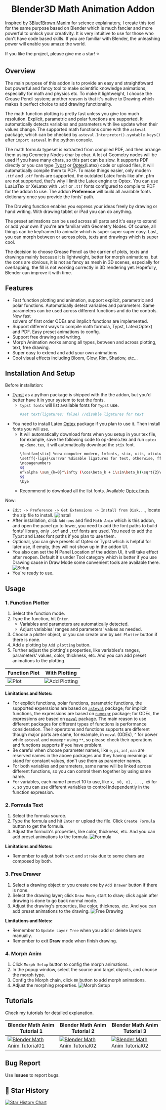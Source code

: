 <div align="center">

# Blender3D Math Animation Addon 

</div>

Inspired by [3Blue1Brown Manim](https://github.com/3b1b/manim) for science explainatory, I create this 
tool for the same purpose based on Blender which is much fancier and more powerful to unlock your 
creativity. It is very intuitive to use for those who don't have code based skills. If you are familiar 
with Blender, the unleashing power will enable you amaze the world.

If you like the project, please give me a star! ⭐

## Overview
The main purpose of this addon is to provide an easy and straightfoward but powerful and fancy tool to make 
scientific knowledge animations, especially for math and physics etc. To make it lightweight, I choose the Grease 
Pencil system; another reason is that it's native to Drawing which makes it perfect choice to add drawing 
functionality. 

The math function plotting is pretty fast unless you give too much resolution. Explicit, parametric and polar 
functions are supported. It automatically detects variables and parameters with live update when their values 
change. The supported math functions come with the `asteval` package, which can be checked by 
`asteval.Interpreter().symtable.keys()` after `import asteval` in the python console.

The math formula typeset is extracted from compiled PDF, and then arrange them using Geometry Nodes char by char. 
A lot of Geometry nodes will be used if you have many chars, so this part can be slow. It supports PDF directly or 
you can type [Typst](https://github.com/typst/typst) or [Optex](https://github.com/olsak/OpTeX)(Latex) code or 
upload files, it will automatically compile them to PDF. To make things easier, only modern `.ttf` and `.otf` fonts 
are supported, the outdated Latex fonts like afm, pfm are not supported, that's why I limit the Latex engine to 
Optex. You can use LuaLaTex or XeLatex with `.otf` or `.ttf` fonts configured to compile to PDF for the addon to 
use. The addon **Preference** will build all available fonts dictionary once you provide the fonts' path.

The Drawing function enables you express your ideas freely by drawing or hand writing. With drawing tablet or iPad 
you can do anything.

The preset animations can be used across all parts and it's easy to extend or add your own if you're are familiar 
with Geometry Nodes. Of course, all things can be keyframed to animate which is super super super easy. Last, you 
can morph between or across plots, texts and drawings which is super cool.

The decision to choose Grease Pencil as the carrier of plots, texts and drawings mainly because it is lightweight, 
better for morph animations, but the cons are obvious, it is not as fancy as mesh in 3D scenes, especially for 
overlapping, the fill is not working correctly in 3D rendering yet. Hopefully, Blender can improve it with time. 
<!--
There are some awesome existing tools and addons, like [blender\_typst\_importer](https://github.com/kolibril13/blender_typst_importer) to help people, but they all lack deep features like predefined animations and single 
function orientation. Tool like [Manim](https://github.com/3b1b/manim) is very good, but it's still require 
efforts to learn code and could take quite some time to achieve what your want. 
-->

## Features
- Fast function plotting and animation, support explicit, parametric and polar functions. Automatically detect 
  variables and parameters. Same parameters can be used across different functions and do the controls. New fast  
  solvers of first order ODEs and implicit functions are implemented.
- Support different ways to compile math formula, Typst, Latex(Optex) and PDF. Easy preset animations to config.
- Support free drawing and writing.
- Morph Animation works among all types, between and across plotting, text, free drawing.
- Super easy to extend and add your own animations 
- Cool visual effects including Bloom, Glow, Rim, Shadow, etc...

## Installation And Setup
Before installation:
- [Typst](https://github.com/typst/typst) as a python package is shipped with the the addon, but you'd better have 
  it in your system to test the fonts.
    - `typst fonts` will list available fonts for `Typst` use.
      ```bash
      #set text(ligatures: false) //disable ligatures for text
      ```
- You need to install Latex [Optex](https://github.com/olsak/OpTeX?tab=readme-ov-file) package if you plan to use 
  it. Then install fonts you will use.
    - It will automatically download fonts when you setup in your tex file, for example, save the following code 
      to op-demo.tex and run `optex op-demo.tex`, it will automatically download the `stix` font. 
      ```bash
      \fontfam[stix] %new computer modern, lmfonts, stix, xits, xtixtwo, dejavu
      \setff{-liga}\currvar %disable ligatures for text, otherwise, ff, fl, fi, fj, ffi, etc  will be treated as single chars
      \nopagenumbers
      $$
      e^\alpha \sum_{k=0}^\infty (\cos\beta_k + i\sin\beta_k)\sqrt{2}\int_{-\infty}^{\infty}dx\mbffraka
      $$
      \bye
      ```
    - Recommend to download all the list fonts. Available [Optex fonts](https://petr.olsak.net/ftp/olsak/optex/op-catalog.pdf)

Now:
- `Edit -> Preference -> Get Extensions -> Install from Disk...`, locate the zip file to install.
    ![Install](resources/installation.png)
- After installation, click `Add-ons` and find `Math Anim` which is this addon, and open the panel go to lower, you 
  need to add the font paths to build fonts' library, only `.otf` and `.ttf` fonts are used. You need to add the 
  Typst and Latex font paths if you plan to use them.
- Optional, you can give presets of Optex or Typst which is helpful for later use, if empty, they will not show 
  up in the addon UI.
- You also can set the N Panel Location of the addon UI, it will take effect after reopen. Default it's under Tool
  category which is better if you use Drawing cause in Draw Mode some convenient tools are available there.
    ![Setup](resources/preference_setup.png)
- You're ready to use.

## Usage
### 1. Function Plotter 
1. Select the function mode. 
2. Type the function, hit `Enter`. 
   - Variables and parameters are automatically detected. 
   - Adjust variables' ranges and parameters' values as needed.
3. Choose a plotter object, or you can create one by `Add Plotter` button if there is none.
4. Add a plotting by `Add plotting` button. 
5. Further adjust the plotting's properties, like variables's ranges, parameters' values, color, thickness, etc. 
And you can add preset animations to the plotting.

| Function Plot | With Plotting |
|---------|---------|
| ![Plot](resources/functions01.png) | ![Add Plotting](resources/functions02.png) |

**Limitations and Notes:**
- For explicit functions, polar functions, parametric functions, the supported experssions are based on 
  [`asteval`](https://lmfit.github.io/asteval/basics.html) package; for implicit functions, the expressions are 
  based on [`numexpr`](https://numexpr.readthedocs.io/en/latest/user_guide.html) package; for ODEs, the expressions 
  are based on [`meval`](https://docs.rs/meval/latest/meval/) package. The main reason to use different packages for
  different types of functions is performance consideration. Their operatons and functions supports are different 
  though major parts are same, for example, in `meval` (ODEs), `^` for power while `asteval` and `numexpr` using 
  `**`, so please check their operations and functions supports if you have problem.
- Be careful when choose parameter names, like `e`, `pi`, `inf`, `nan` are reserved names in the above packages and 
  they having meanings or stand for constant values, don't use them as parameter names.
- For both variables and parameters, same name will be linked across different functions, so you can control them
  together by using same name. 
- For variables, each name I preset 10 to use, like `x, x0, x1, ..., x9` for `x`, so you can use different 
  variables to control independently in the function expression.

### 2. Formula Text
1. Select the formula source.
2. Type the formula and hit `Enter` or upload the file. Click `Create Formula` button to get the formula.
3. Adjust the formula's properties, like color, thickness, etc. And you can add preset animations to the formula.
![Formula](resources/formulas.png)

**Limitations and Notes:**
- Remember to adjust both `text` and `stroke` due to some chars are composed by both.

### 3. Free Drawer
1. Select a drawing object or you create one by `Add Drawer` button if there is none.
2. Select the drawing layer; click `Draw Mode`, start to draw; click again after drawing is done to go back normal mode.
3. Adjust the drawing's properties, like color, thickness, etc. And you can add preset animations to the drawing.
![Free Drawing](resources/freedrawing.png)

**Limitations and Notes:**
- Remember to `Update Layer Tree` when you add or delete layers manually.
- Remember to exit **Draw** mode when finish drawing. 

### 4. Morph Anim
1. Click `Morph Setup` button to config the morph animations.
2. In the popup window, select the source and target objects, and choose the morph type.
3. Config the Morph chain, click `OK` button to add morph animations.
4. Adjust the morphing properties.
![Morph Setup](resources/morph_setup.png)

## Tutorials
Check my tutorials for detailed explanation.

| Blender Math Anim Tutorial 1 | Blender Math Anim Tutorial 2 | Blender Math Anim Tutorial 3 |
|---------|---------|---------|
| [![Blender Math Anim Tutorial01](https://img.youtube.com/vi/xh8r-fwPGuc/hqdefault.jpg)](https://www.youtube.com/watch?v=xh8r-fwPGuc) | [![Blender Math Anim Tutorial02](https://img.youtube.com/vi/p_YRZAk99I8/hqdefault.jpg)](https://www.youtube.com/watch?v=p_YRZAk99I8) | [![Blender Math Anim Tutorial02](https://img.youtube.com/vi/4D5IpUnE3Jo/hqdefault.jpg)](https://www.youtube.com/watch?v=4D5IpUnE3Jo) |

## Bug Report
Use **Issues** to report bugs. 

## 🌟 Star History
[![Star History Chart](https://api.star-history.com/svg?repos=westNeighbor/Blender_math_anim&type=Date)](https://star-history.com/#westNeighbor/Blender_math_anim&Date)
